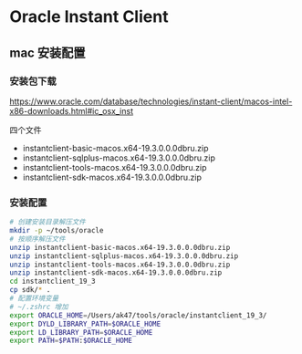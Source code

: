 # Oracle Instant Client

## mac 安装配置

### 安装包下载

<https://www.oracle.com/database/technologies/instant-client/macos-intel-x86-downloads.html#ic_osx_inst>

四个文件

- instantclient-basic-macos.x64-19.3.0.0.0dbru.zip
- instantclient-sqlplus-macos.x64-19.3.0.0.0dbru.zip
- instantclient-tools-macos.x64-19.3.0.0.0dbru.zip
- instantclient-sdk-macos.x64-19.3.0.0.0dbru.zip

### 安装配置

```bash
# 创建安装目录解压文件
mkdir -p ~/tools/oracle
# 按顺序解压文件
unzip instantclient-basic-macos.x64-19.3.0.0.0dbru.zip
unzip instantclient-sqlplus-macos.x64-19.3.0.0.0dbru.zip
unzip instantclient-tools-macos.x64-19.3.0.0.0dbru.zip
unzip instantclient-sdk-macos.x64-19.3.0.0.0dbru.zip
cd instantclient_19_3
cp sdk/* .
# 配置环境变量
# ~/.zshrc 增加
export ORACLE_HOME=/Users/ak47/tools/oracle/instantclient_19_3/
export DYLD_LIBRARY_PATH=$ORACLE_HOME
export LD_LIBRARY_PATH=$ORACLE_HOME
export PATH=$PATH:$ORACLE_HOME
```
